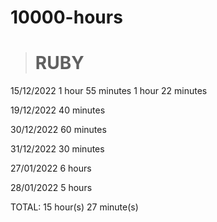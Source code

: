 # 10000-hours

># RUBY 
15/12/2022
1 hour 55 minutes
1 hour 22 minutes

19/12/2022
40 minutes

30/12/2022
60 minutes

31/12/2022
30 minutes

27/01/2022
6 hours

28/01/2022
5 hours

TOTAL: 15 hour(s) 27 minute(s)

